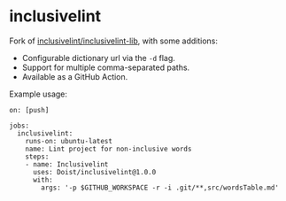 # inclusivelint

Fork of [inclusivelint/inclusivelint-lib](https://github.com/inclusivelint/inclusivelint-lib), with some additions:
- Configurable dictionary url via the `-d` flag.
- Support for multiple comma-separated paths.
- Available as a GitHub Action.

Example usage:

```
on: [push]

jobs:
  inclusivelint:
    runs-on: ubuntu-latest
    name: Lint project for non-inclusive words
    steps:
    - name: Inclusivelint
      uses: Doist/inclusivelint@1.0.0
      with:
        args: '-p $GITHUB_WORKSPACE -r -i .git/**,src/wordsTable.md'
```
